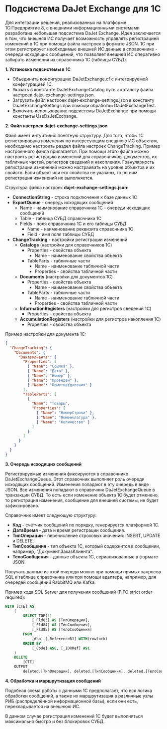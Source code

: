 # Подсистема DaJet Exchange для 1С

Для интеграции решений, реализованных на платформе 1С:Предприятие 8, с внешними информационными системами
разработана небольшая подсистема DaJet Exchange. Идея заключается в том, что внешняя ИС получает
возможность управлять регистрацией изменений в 1С при помощи файла настроек в формате JSON.
1С при этом регистрирует необходимые внешней ИС данные в справочнике - очереди исходящих сообщений,
что позволяет внешней ИС оперативно забирать изменения из справочника 1С (таблицы СУБД).

**1. Установка подсистемы в 1С**

- Объединить конфигурацию DaJetExchange.cf с интегрируемой конфигурацией 1С.
- Указать в константе DaJetExchangeCatalog путь к каталогу файла настроек dajet-exchange-settings.json.
- Загрузить файл настроек dajet-exchange-settings.json в константу DaJetExchangeSettings при помощи обработки DaJetExchangeTest.
- Включить использование подсистемы DaJetExchange при помощи константы UseDaJetExchange.

**2. Файл настроек dajet-exchange-settings.json**

Файл имеет интуитивно понятную структуру. Для того, чтобы 1С регистрировала изменения по интересующим внешнюю ИС объектам,
необходимо настроить раздел файла настроек ChangeTracking. Пример настроечного файла прилагается.
При помощи этого файла можно настроить регистрацию изменений для справочников, документов, их табличных частей,
регистров сведений и накопления. Гранулярность регистрации изменений можно настраивать на уровне объектов и их свойств.
Если объект или его свойства не указаны, то по ним регистрация изменений не выполняется.

Структура файла настроек **dajet-exchange-settings.json**:

- **ConnectionString** - строка подключения к базе данных 1С
- **ExportQueue** - очередь исходящих сообщений
  - Name - наименование справочника 1С - очереди исходящих сообщений
  - Table - таблица СУБД справочника 1С
  - Fields - поля справочника 1С и его таблицы СУБД
    - Name - наименование реквизита справочника 1С
    - Field - имя поля таблицы СУБД
- **ChangeTracking** - настройки регистрации изменений
  - **Catalogs** (настройки для справочников 1С)
    - Properties - свойства объекта
      - Name - наименование свойства объекта
    - TableParts - табличные части
      - Name - наименование табличной части
      - Properties - свойства табличной части
  - **Documents** (настройки для документов 1С)
    - Properties - свойства объекта
      - Name - наименование свойства объекта
    - TableParts - табличные части
      - Name - наименование табличной части
      - Properties - свойства табличной части
  - **InformationRegisters** (настройки для регистров сведений 1С)
    - Properties - свойства объекта
  - **AccumulationRegisters** (настройки для регистров накопления 1С)
    - Properties - свойства объекта

Пример настройки для документа 1С:
```json
{
  "ChangeTracking": {
    "Documents": {
      "ЗаказКлиента": {
        "Properties": [
          { "Name": "Ссылка" },
          { "Name": "Дата" },
          { "Name": "Номер" },
          { "Name": "Проведен" },
          { "Name": "ПометкаУдаления" }
        ],
        "TableParts": [
          {
            "Name": "Товары",
            "Properties": [
              { "Name": "НомерСтроки" },
              { "Name": "Номенклатура" },
              { "Name": "Количество" }
            ]
          }
        ]
      }
    }
  }
}
```

**3. Очередь исходящих сообщений**

Регистрируемые изменения фиксируются в справочнике DaJetExchangeQueue. Этот справочник выполняет роль очереди исходящих сообщений.
Изменения попадают в эту очередь в виде JSON. Все изменения попадают в справочник DaJetExchangeQueue в транзакции СУБД.
То есть если изменение объекта 1С будет отменено, то регистрация изменения, сообщение для внешней системы, не будет зафиксировано.

Справочник имеет следующую структуру:
- **Код** - счётчик сообщений по порядку, генерируется платформой 1С.
- **ДатаВремя** - дата и время регистрации сообщения.
- **ТипОперации** - перечисление строковых значений: INSERT, UPDATE и DELETE.
- **ТипСообщения** - тип объекта 1С, который содержится в сообщении, например, "Документ.ЗаказКлиента".
- **ТелоСообщения** - данные объекта 1С, сериализованные в формате JSON.

Получать данные из этой очереди можно при помощи прямых запросов SQL к таблице справочника или при помощи адаптера,
например, для очередей сообщений RabbitMQ или Kafka.

Пример кода SQL Server для получения сообщений (FIFO strict order required):
```SQL
WITH [CTE] AS
    (
        SELECT TOP(1)
            [_Fld83] AS [ТипОперации],
            [_Fld84] AS [ТипСообщения],
            [_Fld85] AS [ТелоСообщения]
        FROM
            [dbo].[_Reference81] WITH(rowlock)
        ORDER BY
            [_Code] ASC, [_IDRRef] ASC
    )
    DELETE
        [CTE]
    OUTPUT
        deleted.[ТипОперации], deleted.[ТипСообщения], deleted.[ТелоСообщения];

```

**4. Обработка и маршрутизация сообщений**

Подобная схема работы с данными 1С предполагает, что вся логика обработки сообщений,
а также их маршрутизация в различные узлы РИБ (распределённой информационной базы),
если они есть, перекладывается на внешнюю ИС.

В данном случае регистрация изменений 1С будет выполняться максимально быстро и без блокировок СУБД.